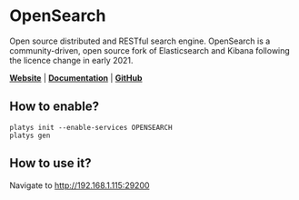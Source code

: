 # OpenSearch

Open source distributed and RESTful search engine. OpenSearch is a community-driven, open source fork of Elasticsearch and Kibana following the licence change in early 2021. 

**[Website](https://opensearch.org/)** | **[Documentation](https://opensearch.org/docs/latest/)** | **[GitHub](https://github.com/opensearch-project/OpenSearch)**

## How to enable?

```
platys init --enable-services OPENSEARCH
platys gen
```

## How to use it?

Navigate to <http://192.168.1.115:29200>